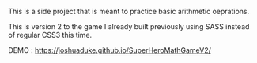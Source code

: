This is a side project that is meant to practice basic arithmetic oeprations.

This is version 2 to the game I already built previously using SASS instead of regular CSS3 this time.

DEMO : https://joshuaduke.github.io/SuperHeroMathGameV2/
